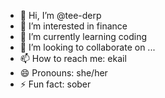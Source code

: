 - 👋 Hi, I’m @tee-derp
- 👀 I’m interested in finance 
- 🌱 I’m currently learning coding 
- 💞️ I’m looking to collaborate on ...
- 📫 How to reach me: ekail 
- 😄 Pronouns: she/her 
- ⚡ Fun fact: sober 

<!---
tee-derp/tee-derp is a ✨ special ✨ repository because its `README.md` (this file) appears on your GitHub profile.
You can click the Preview link to take a look at your changes.
--->
